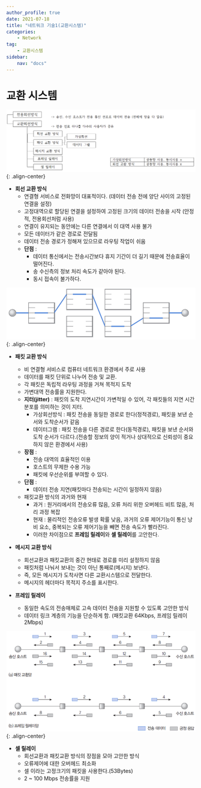 ```yaml
---
author_profile: true
date: 2021-07-18
title: "네트워크 기술1(교환시스템)"
categories: 
    - Network
tag: 
    - 교환시스템
sidebar:
    nav: "docs"
---
```


# 교환 시스템

![Switching System](/assets/images/2021-07-19/switching_system.PNG){: .align-center}

- **회선 교환 방식**
    - 연결형 서비스로 전화망이 대표적이다. (데이터 전송 전에 양단 사이의 고정된 연결을 설정)
    - 고정대역으로 할당된 연결을 설정하여 고정된 크기의 데이터 전송을 시작 (안정적, 전용회선처럼 사용)
    - 연결이 유지되는 동안에는 다른 연결에서 이 대역 사용 불가
    - 모든 데이터가 같은 경로로 전달됨
    - 데이터 전송 경로가 정해져 있으므로 라우팅 작업이 쉬움
    - **단점** : 
        - 데이터 통신에서는 전송시간보다 휴지 기간이 더 길기 때문에 전송효율이 떨어진다. 
        - 송 수신측의 정보 처리 속도가 같아야 된다.
        - 동시 접속이 불가하다.

![Circuit Switched](/assets/images/2021-07-19/circuit_switched.PNG){: .align-center}

- **패킷 교환 방식**
    - 비 연결형 서비스로 컴퓨터 네트워크 환경에서 주로 사용
    - 데이터를 패킷 단위로 나누어 전송 및 교환.
    - 각 패킷은 독립적 라우팅 과정을 거쳐 목적지 도착
    - 가변대역 전송률을 지원한다.
    - **지터(jitter)** : 패킷의 도착 지연시간이 가변적일 수 있어, 각 패킷들의 지연 시간 분포를 의미하는 것이 지터.
        - 가상회선방식 : 패킷 전송을 동일한 경로로 한다(정적경로), 패킷을 보낸 순서와 도착순서가 같음
        - 데이터그램 : 패킷 전송을 다른 경로로 한다(동적경로), 패킷을 보낸 순서와 도착 순서가 다르다.(전송할 정보의 양이 적거나 상대적으로 신뢰성이 중요하지 않은 환경에서 사용)
    - **장점** :
        - 전송 대역의 효율적인 이용
        - 호스트의 무제한 수용 가능
        - 패킷에 우선순위를 부여할 수 있다.
    - **단점** :
        - 데이터 전송 지연(패킷마다 전송되는 시간이 일정하지 않음)
    - 패킷교환 방식의 과거와 현재
        - 과거 : 원거리에서의 전송오류 많음, 오류 처리 위한 오버헤드 비트 많음, 처리 과정 복잡
        - 현재 : 물리적인 전송오류 발생 확률 낮음, 과거의 오류 제어기능이 통신 낭비 요소, 중복되는 오류 제어기능을 빼면 전송 속도가 빨라진다.
        - 이러한 차이점으로 **프레임 릴레이**와 **셀 릴레이**를 고안한다.

- **메시지 교환 방식**
    - 회선교환과 패킷교환의 중간 현태로 경로를 미리 설정하지 않음
    - 패킷처럼 나눠서 보내는 것이 아닌 통째로(메시지) 보낸다.
    - 즉, 모든 메시지가 도착사면 다른 교환시스템으로 전달한다.
    - 메시지의 헤더마다 목적지 주소를 표시한다.

- **프레임 릴레이**
    - 동일한 속도의 전송매체로 고속 데이터 전송을 지원할 수 있도록 고안한 방식
    - 데이터 링크 계층의 기능을 단순하게 함. (패킷교환 64Kbps, 프레임 릴레이 2Mbps)

![Frame Relay](/assets/images/2021-07-19/frame_relay.PNG){: .align-center}

- **셀 릴레이**
    - 회선교환과 패킷교환 방식의 장점을 모아 고안한 방식
    - 오류제어에 대한 오버헤드 최소화
    - 셀 이라는 고정크기의 패킷을 사용한다.(53Bytes)
    - 2 ~ 100 Mbps 전송률을 지원

